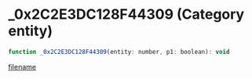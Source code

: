 # _0x2C2E3DC128F44309 (Category entity)

```js
function _0x2C2E3DC128F44309(entity: number, p1: boolean): void
```

[filename](_0x2C2E3DC128F44309_m.md ':include')